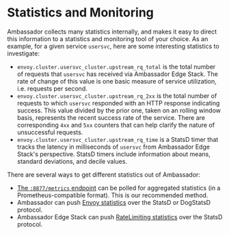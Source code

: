 # Statistics and Monitoring

Ambassador collects many statistics internally, and makes it easy to
direct this information to a statistics and monitoring tool of your
choice.  As an example, for a given service `usersvc`, here are some
interesting statistics to investigate:

- `envoy.cluster.usersvc_cluster.upstream_rq_total` is the total
  number of requests that `usersvc` has received via Ambassador Edge
  Stack.  The rate of change of this value is one basic measure of
  service utilization, i.e. requests per second.
- `envoy.cluster.usersvc_cluster.upstream_rq_2xx` is the total number
  of requests to which `usersvc` responded with an HTTP response
  indicating success.  This value divided by the prior one, taken on
  an rolling window basis, represents the recent success rate of the
  service.  There are corresponding `4xx` and `5xx` counters that can
  help clarify the nature of unsuccessful requests.
- `envoy.cluster.usersvc_cluster.upstream_rq_time` is a StatsD timer
  that tracks the latency in milliseconds of `usersvc` from Ambassador
  Edge Stack's perspective.  StatsD timers include information about
  means, standard deviations, and decile values.

There are several ways to get different statistics out of Ambassador:

- [The `:8877/metrics` endpoint](./8877-metrics) can be polled for
  aggregated statistics (in a Prometheus-compatible format).  This is
  our recommended method.
- Ambassador can push [Envoy statistics](./envoy-statsd) over the
  StatsD or DogStatsD protocol.
- Ambassador Edge Stack can push [RateLimiting
  statistics](../environment) over the StatsD protocol.
